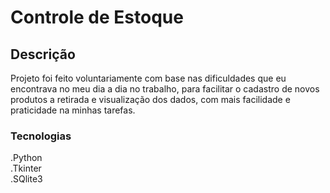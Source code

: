 <h1>Controle de Estoque</h1>

<h2>Descrição</h2>

Projeto foi feito voluntariamente com base nas dificuldades que eu encontrava no meu dia a dia no trabalho,
para facilitar o cadastro de novos produtos a retirada e visualização dos dados, com mais facilidade e praticidade 
na minhas tarefas.
<br>

<h3>Tecnologias</h3>
.Python<br>
.Tkinter<br>
.SQlite3<br>





